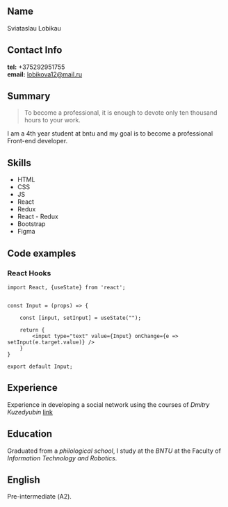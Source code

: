 
## Name
Sviataslau Lobikau 
## Contact Info
**tel:** +375292951755 <br>
**email:** lobikova12@mail.ru 
## Summary
> To become a professional, it is enough to devote only ten thousand hours to your work.


I am a 4th year student at bntu and my goal is to become a professional Front-end developer.
## Skills
 * HTML
 * CSS
 * JS
 * React
 * Redux
 * React - Redux
 * Bootstrap
 * Figma
 
## Code examples
### React Hooks
```
import React, {useState} from 'react';


const Input = (props) => {

    const [input, setInput] = useState("");

    return {
        <input type="text" value={Input} onChange={e => setInput(e.target.value)} />
    }
}

export default Input;

 ```

## Experience

Experience in developing a social network using the courses of *Dmitry Kuzedyubin* [link](https://github.com/slavalobikov/socialweb)



## Education

Graduated from a *philological school*, I study at the *BNTU* at the Faculty of *Information Technology and Robotics*.
## English

Pre-intermediate (А2).